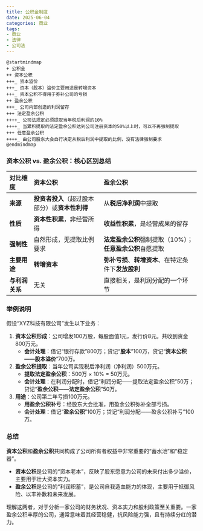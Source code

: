 ```yaml
---
title: 公积金制度
date: 2025-06-04
categories: 商业
tags: 
- 商业
- 法律
- 公司法
---
```


```plantuml
@startmindmap
+ 公积金
++ 资本公积
+++_ 资本溢价
+++_ 资本（股本）溢价主要用途是转增资本
+++_ 资本公积不得用于弥补公司的亏损
++ 盈余公积
+++_ 公司内部创造的利润留存
+++ 法定盈余公积
++++_ 公司法规定必须提取当年税后利润的10%
++++_ 当累积提取的法定盈余公积达到公司注册资本的50%以上时，可以不再强制提取
+++ 任意盈余公积
++++_ 由公司股东大会自行决定从税后利润中提取的比例，没有法律强制要求
@endmindmap
```

### 资本公积 vs. 盈余公积：核心区别总结

| 对比维度 | **资本公积** | **盈余公积** |
| :--- | :--- | :--- |
| **来源** | **投资者投入**（超过股本部分）或**资本性利得** | 从**税后净利润**中提取 |
| **性质** | **资本性积累**，非经营所得 | **收益性积累**，是经营成果的留存 |
| **强制性** | 自然形成，无提取比例要求 | **法定盈余公积**强制提取（10%）；**任意盈余公积**自愿提取 |
| **主要用途** | **转增资本** | **弥补亏损**、**转增资本**、在特定条件下**发放股利** |
| **与利润关系** | 无关 | 直接相关，是利润分配的一个环节 |

### 举例说明

假设“XYZ科技有限公司”发生以下业务：
1.  **资本公积形成**：公司增发100万股，每股面值1元，发行价8元。共收到资金800万元。
    *   **会计处理**：借记“银行存款”800万；贷记“**股本**”100万，贷记“**资本公积——股本溢价**”700万。
2.  **盈余公积提取**：当年公司实现税后净利润（净利润）500万元。
    *   **提取法定盈余公积**：500万 × 10% = 50万元。
    *   **会计处理**：在利润分配时，借记“利润分配——提取法定盈余公积”50万；贷记“**盈余公积——法定盈余公积**”50万。
3.  **用途**：公司第二年亏损100万元。
    *   **用盈余公积补亏**：经股东大会批准，用盈余公积弥补全部亏损。
    *   **会计处理**：借记“**盈余公积**”100万；贷记“利润分配——盈余公积补亏”100万。

### 总结

**资本公积**和**盈余公积**共同构成了公司所有者权益中非常重要的“蓄水池”和“稳定器”。
*   **资本公积**是公司的“资本老本”，反映了股东愿意为公司的未来付出多少溢价，主要用于壮大资本实力。
*   **盈余公积**是公司的“利润积蓄”，是公司自我造血能力的体现，主要用于抵御风险、以丰补歉和未来发展。

理解这两者，对于分析一家公司的财务状况、资本实力和股利政策至关重要。一家盈余公积丰厚的公司，通常意味着其经营稳健，抗风险能力强，且有持续分红的潜力。
